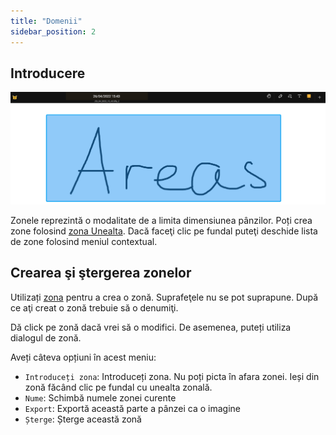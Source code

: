 ```yaml
---
title: "Domenii"
sidebar_position: 2
---
```


## Introducere

![Suprafață](area.png)

Zonele reprezintă o modalitate de a limita dimensiunea pânzilor. Poți crea zone folosind [zona Unealta](tools/area.md). Dacă faceţi clic pe fundal puteţi deschide lista de zone folosind meniul contextual.

## Crearea şi ştergerea zonelor

Utilizați [zona](tools/area.md) pentru a crea o zonă. Suprafeţele nu se pot suprapune. După ce aţi creat o zonă trebuie să o denumiţi.

Dă click pe zonă dacă vrei să o modifici. De asemenea, puteți utiliza dialogul de zonă.

Aveți câteva opțiuni în acest meniu:

* `Introduceți zona`: Introduceți zona. Nu poți picta în afara zonei. Ieși din zonă făcând clic pe fundal cu unealta zonală.
* `Nume`: Schimbă numele zonei curente
* `Export`: Exportă această parte a pânzei ca o imagine
* `Șterge`: Șterge această zonă
